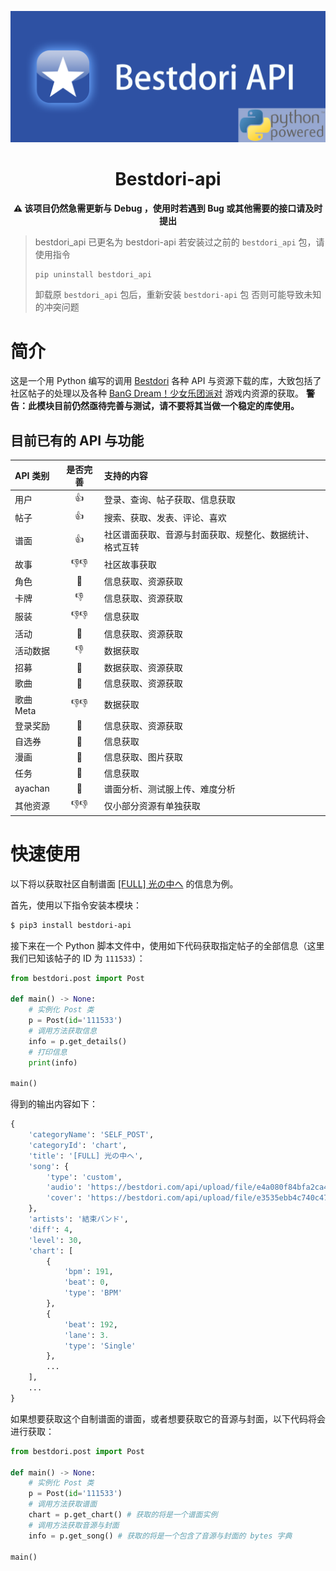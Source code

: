 ![bestdori-api logo](https://github.com/WindowsSov8forUs/bestdori-api/blob/main/logo.png)
<div align="center">

# Bestdori-api

**:warning: 该项目仍然急需更新与 Debug ，使用时若遇到 Bug 或其他需要的接口请及时提出**

</div>

> bestdori_api 已更名为 bestdori-api
> 若安装过之前的 `bestdori_api` 包，请使用指令
> ```bash
> pip uninstall bestdori_api
> ```
> 
> 卸载原 `bestdori_api` 包后，重新安装 `bestdori-api` 包
> 否则可能导致未知的冲突问题

# 简介

这是一个用 Python 编写的调用 [Bestdori](https://bestdori.com/) 各种 API 与资源下载的库，大致包括了社区帖子的处理以及各种 [BanG Dream！少女乐团派对](https://zh.moegirl.org.cn/BanG_Dream!_%E5%B0%91%E5%A5%B3%E4%B9%90%E5%9B%A2%E6%B4%BE%E5%AF%B9%EF%BC%81) 游戏内资源的获取。
**警告：此模块目前仍然亟待完善与测试，请不要将其当做一个稳定的库使用。**

## 目前已有的 API 与功能

|API 类别|是否完善|支持的内容|
|:-------|:-----:|:------|
|用户|👍|登录、查询、帖子获取、信息获取|
|帖子|👍|搜索、获取、发表、评论、喜欢|
|谱面|👍|社区谱面获取、音源与封面获取、规整化、数据统计、格式互转|
|故事|👎👎|社区故事获取|
|角色|🤔|信息获取、资源获取|
|卡牌|👎|信息获取、资源获取|
|服装|👎👎|信息获取|
|活动|🤔|信息获取、资源获取|
|活动数据|👎|数据获取|
|招募|🤔|数据获取、资源获取|
|歌曲|🤔|信息获取、资源获取|
|歌曲 Meta|👎👎|数据获取|
|登录奖励|🤔|信息获取、资源获取|
|自选券|🤔|信息获取|
|漫画|🤔|信息获取、图片获取|
|任务|🤔|信息获取|
|ayachan|🤔|谱面分析、测试服上传、难度分析|
|其他资源|👎👎|仅小部分资源有单独获取|

# 快速使用

以下将以获取社区自制谱面 [[FULL] 光の中へ](https://bestdori.com/community/charts/111533/WindowsSov8-FULL) 的信息为例。

首先，使用以下指令安装本模块：
```bash
$ pip3 install bestdori-api
```
接下来在一个 Python 脚本文件中，使用如下代码获取指定帖子的全部信息（这里我们已知该帖子的 ID 为 `111533`）：
```python
from bestdori.post import Post

def main() -> None:
    # 实例化 Post 类
    p = Post(id='111533')
    # 调用方法获取信息
    info = p.get_details()
    # 打印信息
    print(info)

main()
```
得到的输出内容如下：
```python
{
    'categoryName': 'SELF_POST',
    'categoryId': 'chart',
    'title': '[FULL] 光の中へ',
    'song': {
        'type': 'custom',
        'audio': 'https://bestdori.com/api/upload/file/e4a080f84bfa2ca47b23b390a464c819ec17e70b',
        'cover': 'https://bestdori.com/api/upload/file/e3535ebb4c740c4757371026a1df9ffb08010307'
    },
    'artists': '結束バンド',
    'diff': 4,
    'level': 30,
    'chart': [
        {
            'bpm': 191,
            'beat': 0,
            'type': 'BPM'
        },
        {
            'beat': 192,
            'lane': 3.
            'type': 'Single'
        },
        ...
    ],
    ...
}
```
如果想要获取这个自制谱面的谱面，或者想要获取它的音源与封面，以下代码将会进行获取：
```python
from bestdori.post import Post

def main() -> None:
    # 实例化 Post 类
    p = Post(id='111533')
    # 调用方法获取谱面
    chart = p.get_chart() # 获取的将是一个谱面实例
    # 调用方法获取音源与封面
    info = p.get_song() # 获取的将是一个包含了音源与封面的 bytes 字典

main()
```